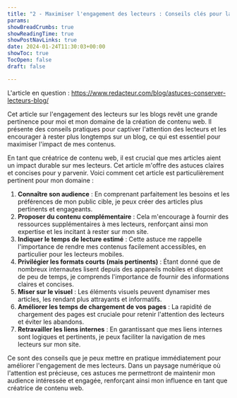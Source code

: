 ```yaml
---
title: "2 - Maximiser l'engagement des lecteurs : Conseils clés pour la création de contenu web"
params:
showBreadCrumbs: true
showReadingTime: true
showPostNavLinks: true
date: 2024-01-24T11:30:03+00:00
showToc: true
TocOpen: false
draft: false

---
```

L'article en question : https://www.redacteur.com/blog/astuces-conserver-lecteurs-blog/

Cet article sur l'engagement des lecteurs sur les blogs revêt une grande pertinence pour moi et mon domaine de la création de contenu web. Il présente des conseils pratiques pour captiver l'attention des lecteurs et les encourager à rester plus longtemps sur un blog, ce qui est essentiel pour maximiser l'impact de mes contenus.

En tant que créatrice de contenu web, il est crucial que mes articles aient un impact durable sur mes lecteurs. Cet article m'offre des astuces claires et concises pour y parvenir. Voici comment cet article est particulièrement pertinent pour mon domaine :

1. **Connaître son audience** : En comprenant parfaitement les besoins et les préférences de mon public cible, je peux créer des articles plus pertinents et engageants.
2. **Proposer du contenu complémentaire** : Cela m'encourage à fournir des ressources supplémentaires à mes lecteurs, renforçant ainsi mon expertise et les incitant à rester sur mon site.
3. **Indiquer le temps de lecture estimé** : Cette astuce me rappelle l'importance de rendre mes contenus facilement accessibles, en particulier pour les lecteurs mobiles.
4. **Privilégier les formats courts (mais pertinents)** : Étant donné que de nombreux internautes lisent depuis des appareils mobiles et disposent de peu de temps, je comprends l'importance de fournir des informations claires et concises.
5. **Miser sur le visuel** : Les éléments visuels peuvent dynamiser mes articles, les rendant plus attrayants et informatifs.
6. **Améliorer les temps de chargement de vos pages** : La rapidité de chargement des pages est cruciale pour retenir l'attention des lecteurs et éviter les abandons.
7. **Retravailler les liens internes** : En garantissant que mes liens internes sont logiques et pertinents, je peux faciliter la navigation de mes lecteurs sur mon site.

Ce sont des conseils que je peux mettre en pratique immédiatement pour améliorer l'engagement de mes lecteurs. Dans un paysage numérique où l'attention est précieuse, ces astuces me permettront de maintenir mon audience intéressée et engagée, renforçant ainsi mon influence en tant que créatrice de contenu web.